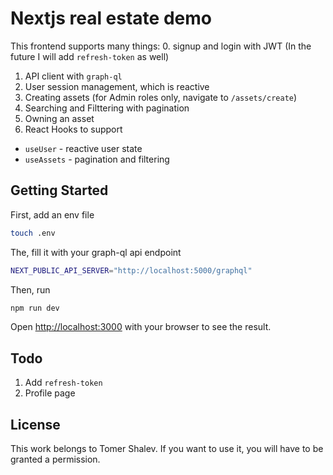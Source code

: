# Nextjs real estate demo

This frontend supports many things:
0. signup and login with JWT (In the future I will add `refresh-token` as well)
1. API client with `graph-ql`
2. User session management, which is reactive
3. Creating assets (for Admin roles only, navigate to `/assets/create`)
4. Searching and Filttering with pagination
5. Owning an asset
6. React Hooks to support
  - `useUser` - reactive user state
  - `useAssets` - pagination and filtering

## Getting Started

First, add an env file
```bash
touch .env
```

The, fill it with your graph-ql api endpoint
```bash
NEXT_PUBLIC_API_SERVER="http://localhost:5000/graphql"
```

Then, run
```bash
npm run dev
```

Open [http://localhost:3000](http://localhost:3000) with your browser to see the result.


## Todo
1. Add `refresh-token`
2. Profile page

## License
This work belongs to Tomer Shalev. If you want to use it, you will have to
be granted a permission.